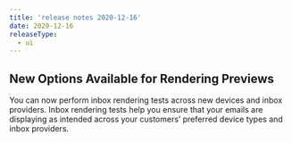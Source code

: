 ```yaml
---
title: 'release notes 2020-12-16'
date: 2020-12-16
releaseType:
  - ui
---
```


## New Options Available for Rendering Previews

You can now perform inbox rendering tests across new devices and inbox providers. Inbox rendering tests help you ensure that your emails are displaying as intended across your customers’ preferred device types and inbox providers.
